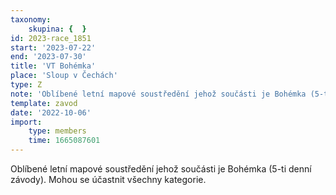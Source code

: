 ```yaml
---
taxonomy:
    skupina: {  }
id: 2023-race_1851
start: '2023-07-22'
end: '2023-07-30'
title: 'VT Bohémka'
place: 'Sloup v Čechách'
type: Z
note: 'Oblíbené letní mapové soustředění jehož součásti je Bohémka (5-ti denní závody). Mohou se účastnit všechny kategorie.'
template: zavod
date: '2022-10-06'
import:
    type: members
    time: 1665087601
---
```


Oblíbené letní mapové soustředění jehož součásti je Bohémka (5-ti denní závody). Mohou se účastnit všechny kategorie.
